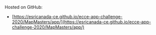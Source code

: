 Hosted on GitHub:

- [https://esricanada-ce.github.io/ecce-app-challenge-2020/MapMasters/app/](https://esricanada-ce.github.io/ecce-app-challenge-2020/MapMasters/app/)